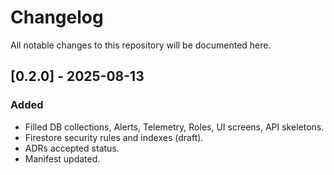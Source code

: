 # Changelog
All notable changes to this repository will be documented here.

## [0.2.0] - 2025-08-13
### Added
- Filled DB collections, Alerts, Telemetry, Roles, UI screens, API skeletons.
- Firestore security rules and indexes (draft).
- ADRs accepted status.
- Manifest updated.
